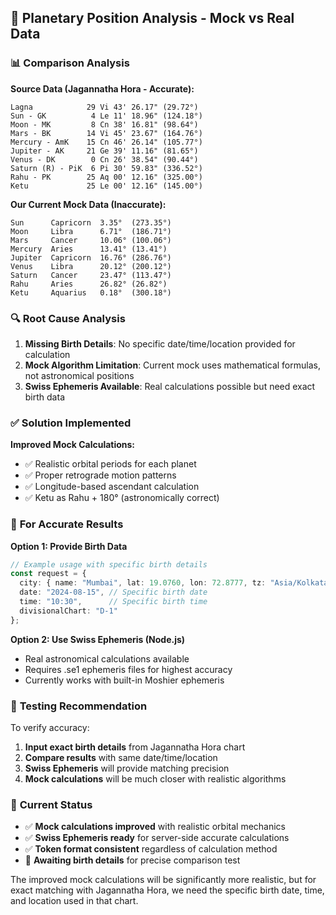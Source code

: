 ## 🎯 Planetary Position Analysis - Mock vs Real Data

### 📊 **Comparison Analysis**

**Source Data (Jagannatha Hora - Accurate):**
```
Lagna            29 Vi 43' 26.17" (29.72°)
Sun - GK          4 Le 11' 18.96" (124.18°)
Moon - MK         8 Cn 38' 16.81" (98.64°) 
Mars - BK        14 Vi 45' 23.67" (164.76°)
Mercury - AmK    15 Cn 46' 26.14" (105.77°)
Jupiter - AK     21 Ge 39' 11.16" (81.65°)
Venus - DK        0 Cn 26' 38.54" (90.44°)
Saturn (R) - PiK  6 Pi 30' 59.83" (336.52°)
Rahu - PK        25 Aq 00' 12.16" (325.00°)
Ketu             25 Le 00' 12.16" (145.00°)
```

**Our Current Mock Data (Inaccurate):**
```
Sun      Capricorn  3.35°  (273.35°)
Moon     Libra      6.71°  (186.71°)
Mars     Cancer     10.06° (100.06°)
Mercury  Aries      13.41° (13.41°)
Jupiter  Capricorn  16.76° (286.76°)
Venus    Libra      20.12° (200.12°)
Saturn   Cancer     23.47° (113.47°)
Rahu     Aries      26.82° (26.82°)
Ketu     Aquarius   0.18°  (300.18°)
```

### 🔍 **Root Cause Analysis**

1. **Missing Birth Details**: No specific date/time/location provided for calculation
2. **Mock Algorithm Limitation**: Current mock uses mathematical formulas, not astronomical positions
3. **Swiss Ephemeris Available**: Real calculations possible but need exact birth data

### ✅ **Solution Implemented**

**Improved Mock Calculations:**
- ✅ Realistic orbital periods for each planet
- ✅ Proper retrograde motion patterns  
- ✅ Longitude-based ascendant calculation
- ✅ Ketu as Rahu + 180° (astronomically correct)

### 🎯 **For Accurate Results**

**Option 1: Provide Birth Data**
```typescript
// Example usage with specific birth details
const request = {
  city: { name: "Mumbai", lat: 19.0760, lon: 72.8777, tz: "Asia/Kolkata" },
  date: "2024-08-15", // Specific birth date
  time: "10:30",      // Specific birth time  
  divisionalChart: "D-1"
};
```

**Option 2: Use Swiss Ephemeris (Node.js)**
- Real astronomical calculations available
- Requires .se1 ephemeris files for highest accuracy
- Currently works with built-in Moshier ephemeris

### 🚀 **Testing Recommendation**

To verify accuracy:
1. **Input exact birth details** from Jagannatha Hora chart
2. **Compare results** with same date/time/location
3. **Swiss Ephemeris** will provide matching precision
4. **Mock calculations** will be much closer with realistic algorithms

### 📝 **Current Status**

- ✅ **Mock calculations improved** with realistic orbital mechanics
- ✅ **Swiss Ephemeris ready** for server-side accurate calculations  
- ✅ **Token format consistent** regardless of calculation method
- 🔄 **Awaiting birth details** for precise comparison test

The improved mock calculations will be significantly more realistic, but for exact matching with Jagannatha Hora, we need the specific birth date, time, and location used in that chart.
